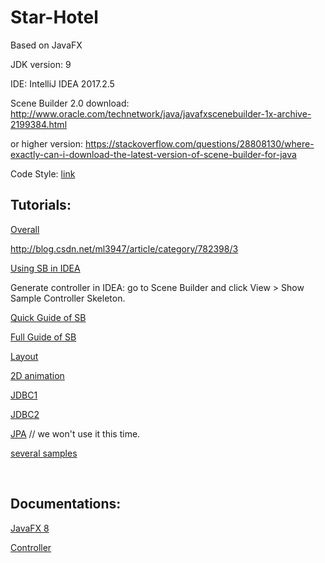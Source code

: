 # Star-Hotel
Based on JavaFX

JDK version: 9

IDE: IntelliJ IDEA 2017.2.5

Scene Builder 2.0 download: http://www.oracle.com/technetwork/java/javafxscenebuilder-1x-archive-2199384.html

or higher version: https://stackoverflow.com/questions/28808130/where-exactly-can-i-download-the-latest-version-of-scene-builder-for-java

Code Style: [link](https://github.com/Dreampie/java-style-guide/blob/master/README.md)
## Tutorials:

[Overall](https://wizardforcel.gitbooks.io/tutorialspoint-java/javafx/662.html)

http://blog.csdn.net/ml3947/article/category/782398/3

[Using SB in IDEA](http://docs.oracle.com/javase/8/scene-builder-2/work-with-java-ides/sb-with-intellij.htm#JSBID102)

Generate controller in IDEA: go to Scene Builder and click View > Show Sample Controller Skeleton.

[Quick Guide of SB](http://docs.oracle.com/javase/8/scene-builder-2/get-started-tutorial/jfxsb-get_started.htm#JSBGS101)

[Full Guide of SB](http://docs.oracle.com/javase/8/scene-builder-2/user-guide/index.html)

[Layout](http://blog.csdn.net/theonegis/article/details/50184811)

[2D animation](https://coderknock.com/blog/2016/07/21/JavaFX.html)

[JDBC1](https://www.youtube.com/watch?v=h01xi3UI9lk)

[JDBC2](https://gist.github.com/jewelsea/4955598)

[JPA](https://www.youtube.com/watch?v=ylsEcbGEGxU) // we won't use it this time.

[several samples](http://365programperday.blogspot.com.au/2013/07/javafx-and-mysql-sample-illustration.html)

 
  
## Documentations:

[JavaFX 8](http://docs.oracle.com/javase/8/javafx/api/)

[Controller](http://fxexperience.com/controlsfx/)

